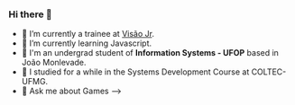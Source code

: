 ### Hi there 👋

- 🔭 I’m currently a trainee at [Visão Jr](https://www.visaojr.com.br/). 
- 🌱 I’m currently learning Javascript.
- 👯 I'm an undergrad student of **Information Systems - UFOP** based in João Monlevade.
- 🤔 I studied for a while in the Systems Development Course at COLTEC-UFMG.
- 💬 Ask me about Games
-->



<!--
**LeoMoreiraS/LeoMoreiraS** is a ✨ _special_ ✨ repository because its `README.md` (this file) appears on your GitHub profile.

Here are some ideas to get you started:

- 🔭 I’m currently working on ...
- 🌱 I’m currently learning Javascript
- 👯 I’m looking to collaborate on ...
- 🤔 I’m looking for help with ...
- 💬 Ask me about ...
- 📫 How to reach me: ...
- 😄 Pronouns: ...
- ⚡ Fun fact: ...
-->
